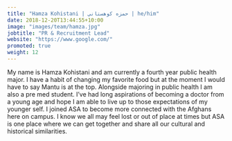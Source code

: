 ```yaml
---
title: "Hamza Kohistani | حمزه کوهستاني | he/him"
date: 2018-12-20T13:44:55+10:00
image: "images/team/hamza.jpg"
jobtitle: "PR & Recruitment Lead"
website: "https://www.google.com/"
promoted: true
weight: 12
---
```


My name is Hamza Kohistani and am currently a fourth year public health major. I have a habit of changing my favorite food but at the moment I would have to say Mantu is at the top. Alongside majoring in public health I am also a pre med student. I’ve had long aspirations of becoming a doctor from a young age and hope I am able to live up to those expectations of my younger self.
I joined ASA to become more connected with the Afghans here on campus. I know we all may feel lost or out of place at times but ASA is one place where we can get together and share all our cultural and historical similarities.
